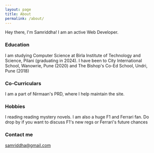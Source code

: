 ```yaml
---
layout: page
title: About
permalink: /about/
---
```


Hey there, I'm Samriddha! I am an active Web Developer.

### Education

I am studying Computer Science at Birla Institute of Technology and Science, Pilani (graduating in 2024). I have been to City International School, Wanowrie, Pune (2020) and The Bishop's Co-Ed School, Undri, Pune (2018)

### Co-Curriculars

I am a part of Nirmaan's PRD, where I help maintain the site.

### Hobbies

I reading reading mystery novels. I am also a huge F1 and Ferrari fan. Do drop by if you want to discuss F1's new regs or Ferrari's future chances

### Contact me

[samriddha@gmail.com](mailto:samriddha@gmail.com)
